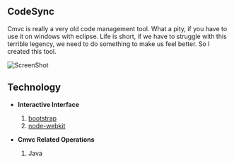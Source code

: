 ## CodeSync

Cmvc is really a very old code management tool. What a pity, if you have to use it on windows with eclipse. Life is short, if we have to struggle with this terrible legency, we need to do something to make us feel better. So I created this tool.

![ScreenShot](https://raw.github.com/lnx/codesync/master/demo/demo.png)

## Technology

* **Interactive Interface**
	1. [bootstrap](http://getbootstrap.com/)
	2. [node-webkit](https://github.com/rogerwang/node-webkit)

* **Cmvc Related Operations**
	1. Java
